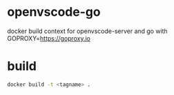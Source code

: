 # openvscode-go

docker build context for openvscode-server and go 
with GOPROXY=https://goproxy.io

# build

```bash
docker build -t <tagname> .
```